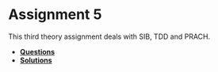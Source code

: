 # Assignment 5 

This third theory assignment deals with SIB, TDD and PRACH.



- [**Questions**](https://drive.google.com/file/d/1T-0LnWaeeDSqsDAbs68kPtko74HZEVPf/view?usp=sharing)
- [**Solutions**](https://drive.google.com/file/d/1mO3kFZEyVeW-TH9M_X0aHDHT8y672Jjg/view?usp=sharing)

